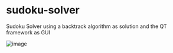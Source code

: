 # sudoku-solver
Sudoku Solver using a backtrack algorithm as solution and the QT framework as GUI

![image](https://user-images.githubusercontent.com/52888989/149622740-8575980f-d034-4a34-ade1-0dd960ec3501.png)
